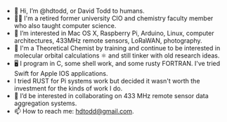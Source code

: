 - 👋 Hi, I’m @hdtodd, or David Todd to humans.
- 👴🏻 I'm a retired former university CIO and chemistry faculty member who also taught computer science.
- 📡 I’m interested in Mac OS X, Raspberry Pi, Arduino, Linux, computer architectures, 433MHz remote sensors, LoRaWAN, photography.
- 🧪 I'm a Theoretical Chemist by training and continue to be interested in molecular orbital calculations ⚛️ and still tinker with old research ideas.
- 🖥 I program in C, some shell work, and some rusty FORTRAN.  I've tried Swift for Apple IOS applications.
- <rusty emoji here> I tried RUST for Pi systems work but decided it wasn't worth the investment for the kinds of work I do.
- 👥 I’d be interested in collaborating on 433 MHz remote sensor data aggregation systems.
- 📫 How to reach me: hdtodd@gmail.com.  

<!---
hdtodd/hdtodd is a ✨ special ✨ repository because its `README.md` (this file) appears on your GitHub profile.
You can click the Preview link to take a look at your changes.
--->
